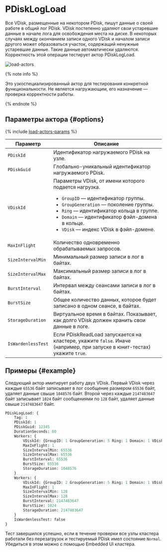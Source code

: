 # PDiskLogLoad

Все VDisk, размещенные на некотором PDisk, пишут данные о своей работе в общий лог PDisk. VDisk постепенно удаляют свои устаревшие данные в начале лога для освобождения места на диске. В некоторых случаях между окончанием записи одного VDisk и началом записи другого может образоваться участок, содержащий ненужные устаревшие данные. Такие данные автоматически удаляются. Корректность этой операции тестирует актор PDiskLogLoad.

![load-actors](../_assets/pdisklogload.svg)

{% note info %}

Это узкоспециализированный актор для тестирования конкретной функциональности. Не является нагружающим, его назначение — проверка корректности работы.

{% endnote %}

## Параметры актора {#options}

{% include [load-actors-params](../_includes/load-actors-params.md) %}

| Параметр            | Описание                                                                                                                                                                                                                                                                                                    |
|---------------------|-------------------------------------------------------------------------------------------------------------------------------------------------------------------------------------------------------------------------------------------------------------------------------------------------------------|
| `PDiskId`           | Идентификатор нагружаемого PDisk на узле.                                                                                                                                                                                                                                                                   |
| `PDiskGuid`         | Глобально-уникальный идентификатор нагружаемого PDisk.                                                                                                                                                                                                                                                      |
| `VDiskId`           | Параметры VDisk, от имени которого подается нагрузка.<ul><li>`GroupID` — идентификатор группы.</li><li>`GroupGeneration` — поколение группы.</li><li>`Ring` — идентификатор кольца в группе.</li><li>`Domain` — идентификатор фэйл-домена в кольце.</li><li>`VDisk` — индекс VDisk в фэйл-домене.</li></ul> |
| `MaxInFlight`       | Количество одновременно обрабатываемых запросов.                                                                                                                                                                                                                                                            |
| `SizeIntervalMin`   | Минимальный размер записи в лог в байтах.                                                                                                                                                                                                                                                                   |
| `SizeIntervalMax`   | Максимальный размер записи в лог в байтах.                                                                                                                                                                                                                                                                  |
| `BurstInterval`     | Интервал между сеансами записи в лог в байтах.                                                                                                                                                                                                                                                              |
| `BurstSize`         | Общее количество данных, которое будет записано в одном сеансе, в байтах.                                                                                                                                                                                                                                   |
| `StorageDuration`   | Виртуальное время в байтах. Показывает, как долго VDisk должен хранить свои данные в логе.                                                                                                                                                                                                                  |
|  `IsWardenlessTest` | Если PDiskReadLoad запускается на кластере, укажите `false`. Иначе (например, при запуске в юнит-тестах) укажите `true`.                                                                                                                                                                                    |

## Примеры {#example}

Следующий актор имитирует работу двух VDisk. Первый VDisk через каждые `65536` байт записывает в лог сообщение размером `65536` байт, удаляет данные свыше `1048576` байт. Второй через каждые `2147483647` байт записывает `1024` байт сообщениями по `128` байт, удаляет данные свыше `2147483647` байт.

```proto
PDiskLogLoad: {
    Tag: 1
    PDiskId: 1
    PDiskGuid: 12345
    DurationSeconds: 60
    Workers: {
        VDiskId: {GroupID: 1 GroupGeneration: 5 Ring: 1 Domain: 1 VDisk: 1}
        MaxInFlight: 1
        SizeIntervalMin: 65536
        SizeIntervalMax: 65536
        BurstInterval: 65536
        BurstSize: 65536
        StorageDuration: 1048576
    }
    Workers: {
        VDiskId: {GroupID: 2 GroupGeneration: 5 Ring: 1 Domain: 1 VDisk: 1}
        MaxInFlight: 1
        SizeIntervalMin: 128
        SizeIntervalMax: 128
        BurstInterval: 2147483647
        BurstSize: 1024
        StorageDuration: 2147483647
    }
    IsWardenlessTest: false
}
```

Тест завершился успешно, если в течение проверки все узлы кластера работали без перезагрузок и тестируемый PDisk имел состояние `Normal`. Убедиться в этом можно c помощью Embedded UI кластера.
